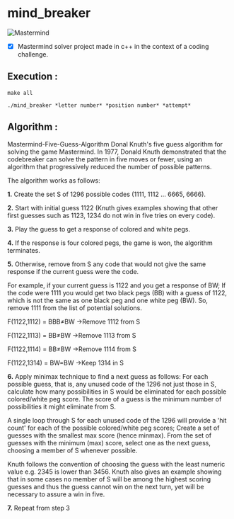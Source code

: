 # mind_breaker

![Mastermind](https://www.conseilsmarketing.com/wp-content/uploads/2015/10/497348.jpg)

- [x] Mastermind solver project made in c++ in the context of a coding challenge.

## Execution :
```
make all

./mind_breaker *letter number* *position number* *attempt*
```
## Algorithm :

Mastermind-Five-Guess-Algorithm Donal Knuth's five guess algorithm for solving the game Mastermind.
In 1977, Donald Knuth demonstrated that the codebreaker can solve the pattern in five moves or fewer, using an algorithm that progressively reduced the number of possible patterns.

The algorithm works as follows:

**1.** Create the set S of 1296 possible codes (1111, 1112 ... 6665, 6666).

**2.** Start with initial guess 1122 (Knuth gives examples showing that other first guesses such as 1123, 1234 do not win in five tries on every code).

**3.** Play the guess to get a response of colored and white pegs.

**4.** If the response is four colored pegs, the game is won, the algorithm terminates.

**5.** Otherwise, remove from S any code that would not give the same response if the current guess were the code.

For example, if your current guess is 1122 and you get a response of BW;
If the code were 1111 you would get two black pegs (BB) with a guess of 1122, which is not the same as one black peg and one white peg (BW). So, remove 1111 from the list of potential solutions.

F(1122,1112) = BBB≠BW →Remove 1112 from S

F(1122,1113) = BB≠BW →Remove 1113 from S

F(1122,1114) = BB≠BW →Remove 1114 from S

F(1122,1314) = BW=BW →Keep 1314 in S


**6.** Apply minimax technique to find a next guess as follows:
For each possible guess, that is, any unused code of the 1296 not just those in S, calculate how many possibilities in S would be eliminated for each possible colored/white peg score. The score of a guess is the minimum number of possibilities it might eliminate from S.

A single loop through S for each unused code of the 1296 will provide a 'hit count' for each of the possible colored/white peg scores; Create a set of guesses with the smallest max score (hence minmax).
From the set of guesses with the minimum (max) score, select one as the next guess, choosing a member of S whenever possible.

Knuth follows the convention of choosing the guess with the least numeric value e.g. 2345 is lower than 3456. Knuth also gives an example showing that in some cases no member of S will be among the highest scoring guesses and thus the guess cannot win on the next turn, yet will be necessary to assure a win in five.


**7.** Repeat from step 3
